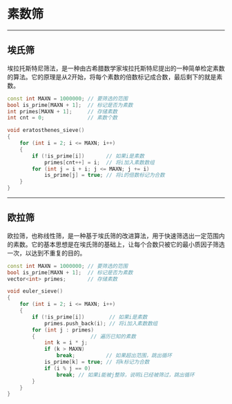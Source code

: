 # 素数筛
---
## 埃氏筛
埃拉托斯特尼筛法，是一种由古希腊数学家埃拉托斯特尼提出的一种简单检定素数的算法。它的原理是从2开始，将每个素数的倍数标记成合数，最后剩下的就是素数。

```c++
const int MAXN = 1000000; // 要筛选的范围
bool is_prime[MAXN + 1];  // 标记是否为素数
int primes[MAXN + 1];     // 存储素数
int cnt = 0;              // 素数个数

void eratosthenes_sieve()
{
    for (int i = 2; i <= MAXN; i++)
    {
        if (!is_prime[i])       // 如果i是素数
            primes[cnt++] = i;  // 将i加入素数数组
        for (int j = i + i; j <= MAXN; j += i)
            is_prime[j] = true; // 将i的倍数标记为合数
    }
}
```
---
## 欧拉筛
欧拉筛，也称线性筛，是一种基于埃氏筛的改进算法，用于快速筛选出一定范围内的素数。它的基本思想是在埃氏筛的基础上，让每个合数只被它的最小质因子筛选一次，以达到不重复的目的。
```cpp
const int MAXN = 1000000; // 要筛选的范围
bool is_prime[MAXN + 1];  // 标记是否为素数
vector<int> primes;       // 存储素数

void euler_sieve()
{
    for (int i = 2; i <= MAXN; i++)
    {
        if (!is_prime[i])        // 如果i是素数
            primes.push_back(i); // 将i加入素数数组
        for (int j : primes)
        {                  // 遍历已知的素数
            int k = i * j; 
            if (k > MAXN)
                break;          // 如果超出范围，跳出循环
            is_prime[k] = true; // 将k标记为合数
            if (i % j == 0)
                break; // 如果i能被j整除，说明i已经被筛过，跳出循环
        }
    }
}
```